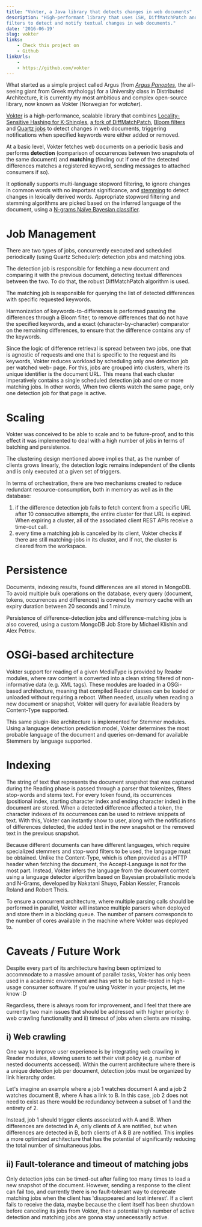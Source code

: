 ```yaml
---
title: "Vokter, a Java library that detects changes in web documents"
description: "High-performant library that uses LSH, DiffMatchPatch and Bloom
filters to detect and notify textual changes in web documents."
date: '2016-06-19'
slug: vokter
links:
    - Check this project on
    - Github
linkUrls:
    - 
    - https://github.com/vokter
---
```


What started as a simple project called Argus (from [*Argus
Panoptes*](https://en.wikipedia.org/wiki/Argus_Panoptes), the all-seeing giant
from Greek mythology) for a University class in Distributed Architecture, it is
currently my most ambitious and complex open-source library, now known as
Vokter (Norwegian for *watcher*).

[Vokter](https://github.com/vokter/vokter) is a high-performance, scalable
library that combines [Locality-Sensitive Hashing for
K-Shingles](https://github.com/edduarte/near-neighbor-search), [a fork of
DiffMatchPatch](https://github.com/edduarte/indexed-diff-match-patch), [Bloom
filters](https://github.com/google/guava/wiki/HashingExplained#bloomfilter) and
[Quartz jobs](http://www.quartz-scheduler.org) to detect changes in web
documents, triggering notifications when specified keywords were either added
or removed.

At a basic level, Vokter fetches web documents on a periodic basis and performs
**detection** (comparison of occurrences between two snapshots of the same
document) and **matching** (finding out if one of the detected differences
matches a registered keyword, sending messages to attached consumers if so).

It optionally supports multi-language stopword filtering, to ignore changes in
common words with no important significance, and
[stemming](http://snowball.tartarus.org/) to detect changes in lexically
derived words. Appropriate stopword filtering and stemming algorithms are
picked based on the inferred language of the document, using a [N-grams Naïve
Bayesian classifier](https://github.com/optimaize/language-detector).

# Job Management

There are two types of jobs, concurrently executed and scheduled periodically
(using Quartz Scheduler): detection jobs and matching jobs.

The detection job is responsible for fetching a new document and comparing it
with the previous document, detecting textual differences between the two. To
do that, the robust DiffMatchPatch algorithm is used.

The matching job is responsible for querying the list of detected differences
with specific requested keywords.

Harmonization of keywords-to-differences is performed passing the differences
through a Bloom filter, to remove differences that do not have the specified
keywords, and a exact (character-by-character) comparator on the remaining
differences, to ensure that the difference contains any of the keywords.

Since the logic of difference retrieval is spread between two jobs, one that is
agnostic of requests and one that is specific to the request and its keywords,
Vokter reduces workload by scheduling only one detection job per watched web-
page. For this, jobs are grouped into clusters, where its unique identifier is
the document URL. This means that each cluster imperatively contains a single
scheduled detection job and one or more matching jobs. In other words, When two
clients watch the same page, only one detection job for that page is active.

# Scaling

Vokter was conceived to be able to scale and to be future-proof, and to this
effect it was implemented to deal with a high number of jobs in terms of
batching and persistence.

The clustering design mentioned above implies that, as the number of clients
grows linearly, the detection logic remains independent of the clients and is
only executed at a given set of triggers.

In terms of orchestration, there are two mechanisms created to reduce redundant
resource-consumption, both in memory as well as in the database:

1. if the difference detection job fails to fetch content from a specific URL
   after 10 consecutive attempts, the entire cluster for that URL is expired.
   When expiring a cluster, all of the associated client REST APIs receive a
   time-out call.
2. every time a matching job is canceled by its client, Vokter checks if there
   are still matching-jobs in its cluster, and if not, the cluster is cleared
   from the workspace.

# Persistence

Documents, indexing results, found differences are all stored in MongoDB. To
avoid multiple bulk operations on the database, every query (document, tokens,
occurrences and differences) is covered by memory cache with an expiry duration
between 20 seconds and 1 minute.

Persistence of difference-detection jobs and difference-matching jobs is also
covered, using a custom MongoDB Job Store by Michael Klishin and Alex Petrov.

# OSGi-based architecture

Vokter support for reading of a given MediaType is provided by Reader modules,
where raw content is converted into a clean string filtered of non-informative
data (e.g. XML tags). These modules are loaded in a OSGi-based architecture,
meaning that compiled Reader classes can be loaded or unloaded without
requiring a reboot. When needed, usually when reading a new document or
snapshot, Vokter will query for available Readers by Content-Type supported.

This same plugin-like architecture is implemented for Stemmer modules. Using a
language detection prediction model, Vokter determines the most probable
language of the document and queries on-demand for available Stemmers by
language supported.

# Indexing

The string of text that represents the document snapshot that was captured
during the Reading phase is passed through a parser that tokenizes, filters
stop-words and stems text. For every token found, its occurrences (positional
index, starting character index and ending character index) in the document are
stored. When a detected difference affected a token, the character indexes of
its occurrences can be used to retrieve snippets of text. With this, Vokter can
instantly show to user, along with the notifications of differences detected,
the added text in the new snapshot or the removed text in the previous
snapshot.

Because different documents can have different languages, which require
specialized stemmers and stop-word filters to be used, the language must be
obtained. Unlike the Content-Type, which is often provided as a HTTP header
when fetching the document, the Accept-Language is not for the most part.
Instead, Vokter infers the language from the document content using a language
detector algorithm based on Bayesian probabilistic models and N-Grams,
developed by Nakatani Shuyo, Fabian Kessler, Francois Roland and Robert Theis.

To ensure a concurrent architecture, where multiple parsing calls should be
performed in parallel, Vokter will instance multiple parsers when deployed and
store them in a blocking queue. The number of parsers corresponds to the number
of cores available in the machine where Vokter was deployed to.

# Caveats / Future Work

Despite every part of its architecture having been optimized to accommodate to
a massive amount of parallel tasks, Vokter has only been used in a academic
environment and has yet to be battle-tested in high-usage consumer software. If
you're using Vokter in your projects, let me know :D

Regardless, there is always room for improvement, and I feel that there are
currently two main issues that should be addressed with higher priority: i) web
crawling functionality and ii) timeout of jobs when clients are missing.

## i) Web crawling

One way to improve user experience is by integrating web crawling in Reader
modules, allowing users to set their visit policy (e.g. number of nested
documents accessed). Within the current architecture where there is a unique
detection job per document, detection jobs must be organized by link hierarchy
order.

Let's imagine an example where a job 1 watches document A and a job 2 watches
document B, where A has a link to B. In this case, job 2 does not need to exist
as there would be redundancy between a subset of 1 and the entirety of 2.

Instead, job 1 should trigger clients associated with A and B. When differences
are detected in A, only clients of A are notified, but when differences are
detected in B, both clients of A & B are notified. This implies a more
optimized architecture that has the potential of significantly reducing the
total number of simultaneous jobs.

## ii) Fault-tolerance and timeout of matching jobs

Only detection jobs can be timed-out after failing too many times to load a new
snapshot of the document. However, sending a response to the client can fail
too, and currently there is no fault-tolerant way to deprecate matching jobs
when the client has 'disappeared and lost interest'. If a client fails to
receive the data, maybe because the client itself has been shutdown before
canceling its jobs from Vokter, then a potential high number of active
detection and matching jobs are gonna stay unnecessarily active.
